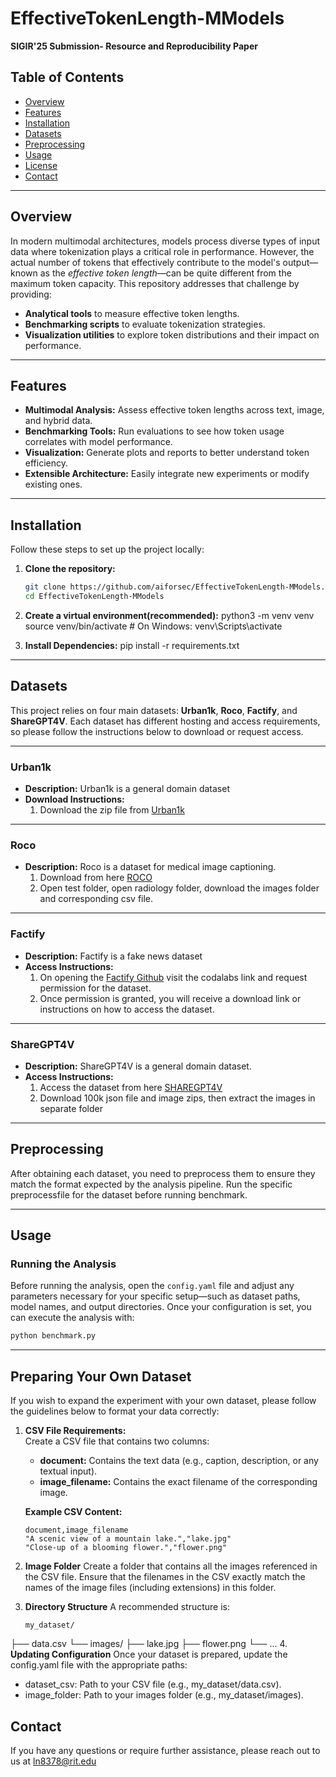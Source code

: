 # EffectiveTokenLength-MModels
**SIGIR'25 Submission- Resource and Reproducibility Paper**

## Table of Contents

- [Overview](#overview)
- [Features](#features)
- [Installation](#installation)
- [Datasets](#datasets)
- [Preprocessing](#preprocessing)
- [Usage](#usage)
- [License](#license)
- [Contact](#contact)

---

## Overview

In modern multimodal architectures, models process diverse types of input data where tokenization plays a critical role in performance. However, the actual number of tokens that effectively contribute to the model's output—known as the *effective token length*—can be quite different from the maximum token capacity. This repository addresses that challenge by providing:

- **Analytical tools** to measure effective token lengths.
- **Benchmarking scripts** to evaluate tokenization strategies.
- **Visualization utilities** to explore token distributions and their impact on performance.

---

## Features

- **Multimodal Analysis:** Assess effective token lengths across text, image, and hybrid data.
- **Benchmarking Tools:** Run evaluations to see how token usage correlates with model performance.
- **Visualization:** Generate plots and reports to better understand token efficiency.
- **Extensible Architecture:** Easily integrate new experiments or modify existing ones.

---

## Installation

Follow these steps to set up the project locally:

1. **Clone the repository:**

   ```bash
   git clone https://github.com/aiforsec/EffectiveTokenLength-MModels.git
   cd EffectiveTokenLength-MModels

2. **Create a virtual environment(recommended):**
    python3 -m venv venv
    source venv/bin/activate  # On Windows: venv\Scripts\activate

3. **Install Dependencies:**
    pip install -r requirements.txt

---

## Datasets

This project relies on four main datasets: **Urban1k**, **Roco**, **Factify**, and **ShareGPT4V**. Each dataset has different hosting and access requirements, so please follow the instructions below to download or request access.

---

### Urban1k

- **Description:** Urban1k is a general domain dataset
- **Download Instructions:**
  1. Download the zip file from [Urban1k](https://huggingface.co/datasets/BeichenZhang/Urban1k)
---

### Roco
 
- **Description:** Roco is a dataset for medical image captioning.
  1. Download from here [ROCO](https://www.kaggle.com/datasets/virajbagal/roco-dataset)
  2. Open test folder, open radiology folder, download the images folder and corresponding csv file.

---

### Factify

- **Description:** Factify is a fake news dataset
- **Access Instructions:**
  1. On opening the [Factify Github](https://github.com/surya1701/Factify-2.0) visit the codalabs link and request permission for the dataset.
  2. Once permission is granted, you will receive a download link or instructions on how to access the dataset.

---

### ShareGPT4V
- **Description:** ShareGPT4V is a general domain dataset.
- **Access Instructions:**
  1. Access the dataset from here [SHAREGPT4V](https://sharegpt4v.github.io/)
  2. Download 100k json file and image zips, then extract the images in separate folder

---

## Preprocessing

After obtaining each dataset, you need to preprocess them to ensure they match the format expected by the analysis pipeline.
Run the specific preprocessfile for the dataset before running benchmark. 

---

## Usage

### Running the Analysis

Before running the analysis, open the `config.yaml` file and adjust any parameters necessary for your specific setup—such as dataset paths, model names, and output directories. Once your configuration is set, you can execute the analysis with:

   ```bash
   python benchmark.py
   ```

---

## Preparing Your Own Dataset

If you wish to expand the experiment with your own dataset, please follow the guidelines below to format your data correctly:

1. **CSV File Requirements:**  
   Create a CSV file that contains two columns:
   - **document:** Contains the text data (e.g., caption, description, or any textual input).
   - **image_filename:** Contains the exact filename of the corresponding image.
   
   **Example CSV Content:**
   ```csv
   document,image_filename
   "A scenic view of a mountain lake.","lake.jpg"
   "Close-up of a blooming flower.","flower.png"
2. **Image Folder**
   Create a folder that contains all the images referenced in the CSV file. Ensure that the filenames in the CSV exactly match the names of the image files (including extensions) in this folder.  
3. **Directory Structure**
   A recommended structure is:
   ```plaintext
   my_dataset/
  ├── data.csv
  └── images/
    ├── lake.jpg
    ├── flower.png
    └── ...
4. **Updating Configuration**
   Once your dataset is prepared, update the config.yaml file with the appropriate paths:
  - dataset_csv: Path to your CSV file (e.g., my_dataset/data.csv).
  - image_folder: Path to your images folder (e.g., my_dataset/images).
## Contact 

If you have any questions or require further assistance, please reach out to us at ln8378@rit.edu
